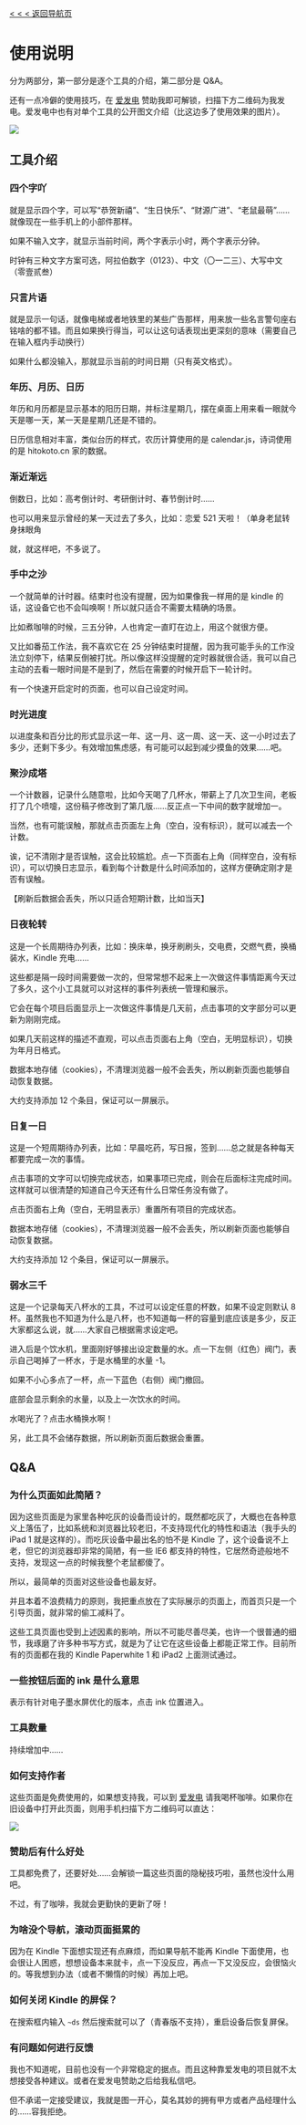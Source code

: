 [< < < 返回导航页](./)

# 使用说明

分为两部分，第一部分是逐个工具的介绍，第二部分是 Q&A。

还有一点冷僻的使用技巧，在 [爱发电](https://afdian.net/@daomishu) 赞助我即可解锁，扫描下方二维码为我发电。爱发电中也有对单个工具的公开图文介绍（比这边多了使用效果的图片）。

![](./src/afdian.png)

## 工具介绍 

### 四个字吖

就是显示四个字，可以写“恭贺新禧”、“生日快乐”、“财源广进”、“老鼠最萌”……就像现在一些手机上的小部件那样。

如果不输入文字，就显示当前时间，两个字表示小时，两个字表示分钟。

时钟有三种文字方案可选，阿拉伯数字（0123）、中文（〇一二三）、大写中文（零壹贰叁）

### 只言片语

就是显示一句话，就像电梯或者地铁里的某些广告那样，用来放一些名言警句座右铭啥的都不错。而且如果换行得当，可以让这句话表现出更深刻的意味（需要自己在输入框内手动换行）

如果什么都没输入，那就显示当前的时间日期（只有英文格式）。

### 年历、月历、日历

年历和月历都是显示基本的阳历日期，并标注星期几，摆在桌面上用来看一眼就今天是哪一天，某一天是星期几还是不错的。

日历信息相对丰富，类似台历的样式，农历计算使用的是 calendar.js，诗词使用的是 hitokoto.cn 家的数据。

### 渐近渐远

倒数日，比如：高考倒计时、考研倒计时、春节倒计时……

也可以用来显示曾经的某一天过去了多久，比如：恋爱 521 天啦！（单身老鼠转身抹眼角

就，就这样吧，不多说了。

### 手中之沙

一个就简单的计时器。结束时也没有提醒，因为如果像我一样用的是 kindle 的话，这设备它也不会叫唤啊！所以就只适合不需要太精确的场景。

比如煮咖啡的时候，三五分钟，人也肯定一直盯在边上，用这个就很方便。

又比如番茄工作法，我不喜欢它在 25 分钟结束时提醒，因为我可能手头的工作没法立刻停下，结果反倒被打扰。所以像这样没提醒的定时器就很合适，我可以自己主动的去看一眼时间是不是到了，然后在需要的时候开启下一轮计时。

有一个快速开启定时的页面，也可以自己设定时间。

### 时光进度

以进度条和百分比的形式显示这一年、这一月、这一周、这一天、这一小时过去了多少，还剩下多少。有效增加焦虑感，有可能可以起到减少摸鱼的效果……吧。

### 聚沙成塔

一个计数器，记录什么随意啦，比如今天喝了几杯水，带薪上了几次卫生间，老板打了几个喷嚏，这份稿子修改到了第几版……反正点一下中间的数字就增加一。

当然，也有可能误触，那就点击页面左上角（空白，没有标识），就可以减去一个计数。

诶，记不清刚才是否误触，这会比较尴尬。点一下页面右上角（同样空白，没有标识），可以切换日志显示，看到每个计数是什么时间添加的，这样方便确定刚才是否有误触。

【刷新后数据会丢失，所以只适合短期计数，比如当天】

### 日夜轮转

这是一个长周期待办列表，比如：换床单，换牙刷刷头，交电费，交燃气费，换桶装水，Kindle 充电……

这些都是隔一段时间需要做一次的，但常常想不起来上一次做这件事情距离今天过了多久，这个小工具就可以对这样的事件列表统一管理和展示。

它会在每个项目后面显示上一次做这件事情是几天前，点击事项的文字部分可以更新为刚刚完成。

如果几天前这样的描述不直观，可以点击页面右上角（空白，无明显标识），切换为年月日格式。

数据本地存储（cookies），不清理浏览器一般不会丢失，所以刷新页面也能够自动恢复数据。

大约支持添加 12 个条目，保证可以一屏展示。

### 日复一日

这是一个短周期待办列表，比如：早晨吃药，写日报，签到……总之就是各种每天都要完成一次的事情。

点击事项的文字可以切换完成状态，如果事项已完成，则会在后面标注完成时间。这样就可以很清楚的知道自己今天还有什么日常任务没有做了。

点击页面右上角（空白，无明显表示）重置所有项目的完成状态。

数据本地存储（cookies），不清理浏览器一般不会丢失，所以刷新页面也能够自动恢复数据。

大约支持添加 12 个条目，保证可以一屏展示。

### 弱水三千

这是一个记录每天八杯水的工具，不过可以设定任意的杯数，如果不设定则默认 8 杯。虽然我也不知道为什么是八杯，也不知道每一杯的容量到底应该是多少，反正大家都这么说，就……大家自己根据需求设定吧。

进入后是个饮水机，里面刚好够接出设定数量的水。点一下左侧（红色）阀门，表示自己喝掉了一杯水，于是水桶里的水量 -1。

如果不小心多点了一杯，点一下蓝色（右侧）阀门撤回。

底部会显示剩余的水量，以及上一次饮水的时间。

水喝光了？点击水桶换水啊！

另，此工具不会储存数据，所以刷新页面后数据会重置。

## Q&A

### 为什么页面如此简陋？

因为这些页面是为家里各种吃灰的设备而设计的，既然都吃灰了，大概也在各种意义上落伍了，比如系统和浏览器比较老旧，不支持现代化的特性和语法（我手头的 iPad 1 就是这样的）。而吃灰设备中最出名的怕不是 Kindle 了，这个设备说不上老，但它的浏览器却非常的简陋，有一些 IE6 都支持的特性，它居然奇迹般地不支持，发现这一点的时候我整个老鼠都傻了。

所以，最简单的页面对这些设备也最友好。

并且本着不浪费精力的原则，我把重点放在了实际展示的页面上，而首页只是一个引导页面，就非常的偷工减料了。

这些工具页面也受到上述因素的影响，所以不可能尽善尽美，也许一个很普通的细节，我琢磨了许多种书写方式，就是为了让它在这些设备上都能正常工作。目前所有的页面都在我的 Kindle Paperwhite 1 和 iPad2 上面测试通过。

### 一些按钮后面的 ink 是什么意思

表示有针对电子墨水屏优化的版本，点击 ink 位置进入。

### 工具数量

持续增加中……

### 如何支持作者

这些页面是免费使用的，如果想支持我，可以到 [爱发电](https://afdian.net/@daomishu) 请我喝杯咖啡。如果你在旧设备中打开此页面，则用手机扫描下方二维码可以直达：

![](./src/afdian.png)

### 赞助后有什么好处

工具都免费了，还要好处……会解锁一篇这些页面的隐秘技巧啦，虽然也没什么用吧。

不过，有了咖啡，我就会更勤快的更新了呀！

### 为啥没个导航，滚动页面挺累的

因为在 Kindle 下面想实现还有点麻烦，而如果导航不能再 Kindle 下面使用，也会很让人困惑，想想设备本来就卡，点一下没反应，再点一下又没反应，会很恼火的。等我想到办法（或者不懒惰的时候）再加上吧。

### 如何关闭 Kindle 的屏保？

在搜索框内输入 `~ds` 然后搜索就可以了（青春版不支持），重启设备后恢复屏保。

### 有问题如何进行反馈

我也不知道呢，目前也没有一个非常稳定的据点。而且这种靠爱发电的项目就不太想接受各种建议。或者在爱发电赞助之后给我私信吧。

但不承诺一定接受建议，我就是图一开心，莫名其妙的拥有甲方或者产品经理什么的……容我拒绝。